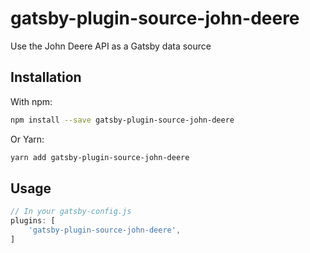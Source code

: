 # gatsby-plugin-source-john-deere

Use the John Deere API as a Gatsby data source

## Installation

With npm:

```bash
npm install --save gatsby-plugin-source-john-deere
```

Or Yarn:

```bash
yarn add gatsby-plugin-source-john-deere
```

## Usage

```javascript
// In your gatsby-config.js
plugins: [
	'gatsby-plugin-source-john-deere',
]
```